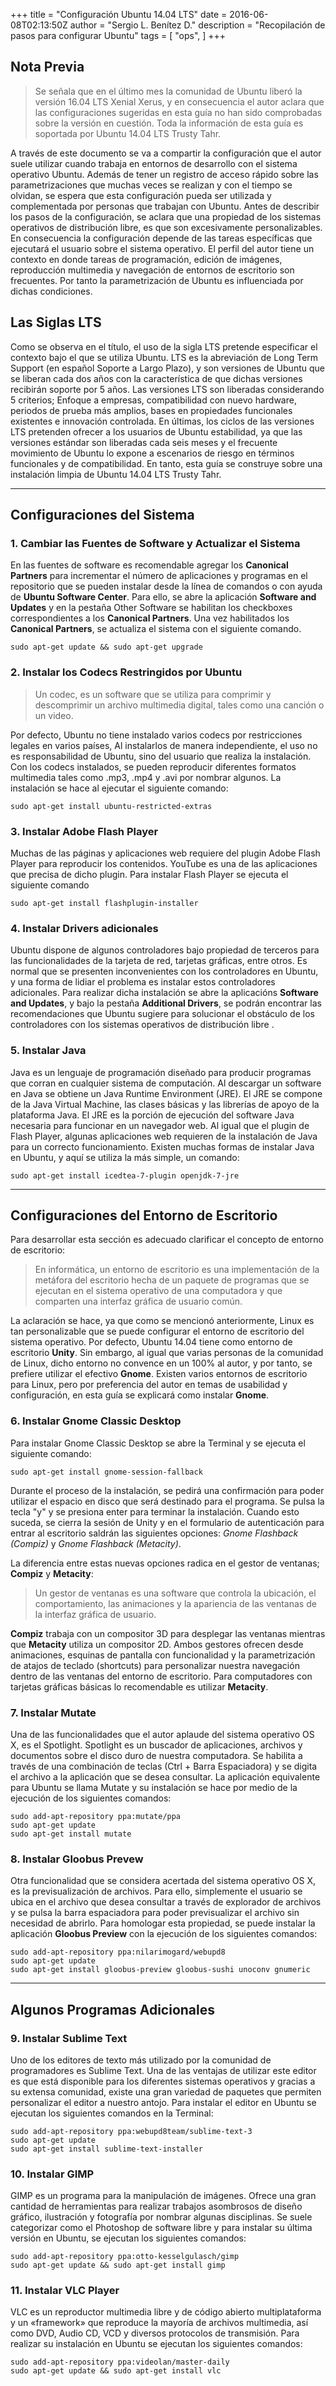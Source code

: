 +++
title = "Configuración Ubuntu 14.04 LTS"
date = 2016-06-08T02:13:50Z
author = "Sergio L. Benítez D."
description = "Recopilación de pasos para configurar Ubuntu"
tags = [
    "ops",
]
+++

## Nota Previa

> Se señala que en el último mes la comunidad de Ubuntu liberó la versión 16.04 LTS Xenial Xerus, y en consecuencia el autor aclara que las configuraciones sugeridas en esta guía no han sido comprobadas sobre la versión en cuestión. Toda la información de esta guía es soportada por Ubuntu 14.04 LTS Trusty Tahr.

A través de este documento se va a compartir la configuración que el autor suele utilizar cuando trabaja en entornos de desarrollo con el sistema operativo Ubuntu. Además de tener un registro de acceso rápido sobre las parametrizaciones que muchas veces se realizan y con el tiempo se olvidan, se espera que esta configuración pueda ser utilizada y complementada por personas que trabajan con Ubuntu. Antes de describir los pasos de la configuración, se aclara que una propiedad de los sistemas operativos de distribución libre, es que son excesivamente personalizables. En consecuencia la configuración depende de las tareas específicas que ejecutará el usuario sobre el sistema operativo. El perfil del autor tiene un contexto en donde tareas de programación, edición de imágenes, reproducción multimedia y navegación de entornos de escritorio son frecuentes. Por tanto la parametrización de Ubuntu es influenciada por dichas condiciones.

## Las Siglas LTS

Como se observa en el título, el uso de la sigla LTS pretende especificar el contexto bajo el que se utiliza Ubuntu. LTS es la abreviación de Long Term Support (en español Soporte a Largo Plazo), y son versiones de Ubuntu que se liberan cada dos años con la característica de que dichas versiones recibirán soporte por 5 años. Las versiones LTS son liberadas considerando 5 criterios; Enfoque a empresas, compatibilidad con nuevo hardware, periodos de prueba más amplios, bases en propiedades funcionales existentes e innovación controlada. En últimas, los ciclos de las versiones LTS pretenden ofrecer a los usuarios de Ubuntu estabilidad, ya que las versiones estándar son liberadas cada seis meses y el frecuente movimiento de Ubuntu lo expone a escenarios de riesgo en términos funcionales y de compatibilidad. En tanto, esta guía se construye sobre una instalación limpia de Ubuntu 14.04 LTS Trusty Tahr.

* * *

## Configuraciones del Sistema

### 1. Cambiar las Fuentes de Software y Actualizar el Sistema

En las fuentes de software es recomendable agregar los __Canonical Partners__ para incrementar el número de aplicaciones y programas en el repositorio que se pueden instalar desde la línea de comandos o con ayuda de __Ubuntu Software Center__. Para ello, se abre la aplicación __Software and Updates__ y en la pestaña Other Software se habilitan los checkboxes correspondientes a los __Canonical Partners__. Una vez habilitados los __Canonical Partners__, se actualiza el sistema con el siguiente comando.

    sudo apt-get update && sudo apt-get upgrade

### 2. Instalar los Codecs Restringidos por Ubuntu

> Un codec, es un software que se utiliza para comprimir y descomprimir un archivo multimedia digital, tales como una canción o un video.

Por defecto, Ubuntu no tiene instalado varios codecs por restricciones legales en varios países, Al instalarlos de manera independiente, el uso no es responsabilidad de Ubuntu, sino del usuario que realiza la instalación. Con los codecs instalados, se pueden reproducir diferentes formatos multimedia tales como .mp3, .mp4 y .avi por nombrar algunos. La instalación se hace al ejecutar el siguiente comando:

    sudo apt-get install ubuntu-restricted-extras

### 3. Instalar Adobe Flash Player

Muchas de las páginas y aplicaciones web requiere del plugin Adobe Flash Player para reproducir los contenidos. YouTube es una de las aplicaciones que precisa de dicho plugin. Para instalar Flash Player se ejecuta el siguiente comando

    sudo apt-get install flashplugin-installer

### 4. Instalar Drivers adicionales

Ubuntu dispone de algunos controladores bajo propiedad de terceros para las funcionalidades de la tarjeta de red, tarjetas gráficas, entre otros. Es normal que se presenten inconvenientes con los controladores en Ubuntu, y una forma de lidiar el problema es instalar estos controladores adicionales. Para realizar dicha instalación se abre la aplicacións __Software and Updates__, y bajo la pestaña __Additional Drivers__, se podrán encontrar las recomendaciones que Ubuntu sugiere para solucionar el obstáculo de los controladores con los sistemas operativos de distribución libre .

### 5. Instalar Java

Java es un lenguaje de programación diseñado para producir programas que corran en cualquier sistema de computación. Al descargar un software en Java se obtiene un Java Runtime Environment (JRE). El JRE se compone de la Java Virtual Machine, las clases básicas y las librerías de apoyo de la plataforma Java. El JRE es la porción de ejecución del software Java necesaria para funcionar en un navegador web. Al igual que el plugin de Flash Player, algunas aplicaciones web requieren de la instalación de Java para un correcto funcionamiento. Existen muchas formas de instalar Java en Ubuntu, y aquí se utiliza la más simple, un comando:

    sudo apt-get install icedtea-7-plugin openjdk-7-jre

* * *

## Configuraciones del Entorno de Escritorio

Para desarrollar esta sección es adecuado clarificar el concepto de entorno de escritorio:

> En informática, un entorno de escritorio es una implementación de la metáfora del escritorio  hecha de un paquete de programas que se ejecutan en el sistema operativo de una computadora y que comparten una interfaz gráfica de usuario común.

La aclaración se hace, ya que como se mencionó anteriormente, Linux es tan personalizable que se puede configurar el entorno de escritorio del sistema operativo. Por defecto, Ubuntu 14.04 tiene como entorno de escritorio __Unity__. Sin embargo, al igual que varias personas de la comunidad de Linux, dicho entorno no convence en un 100% al autor, y por tanto, se prefiere utilizar el efectivo __Gnome__. Existen varios entornos de escritorio para Linux, pero por preferencia del autor en temas de usabilidad y configuración, en esta guía se explicará como instalar __Gnome__.

### 6. Instalar Gnome Classic Desktop

Para instalar Gnome Classic Desktop se abre la Terminal y se ejecuta el siguiente comando:

    sudo apt-get install gnome-session-fallback

Durante el proceso de la instalación, se pedirá una confirmación para poder utilizar el espacio en disco que será destinado para el programa. Se pulsa la tecla "y" y se presiona enter para terminar la instalación. Cuando esto suceda, se cierra la sesión de Unity y en el formulario de autenticación para entrar al escritorio saldrán las siguientes opciones: _Gnome Flashback (Compiz)_ y _Gnome Flashback (Metacity)_.

La diferencia entre estas nuevas opciones radica en el gestor de ventanas; __Compiz__ y __Metacity__:

> Un gestor de ventanas es una software que controla la ubicación, el comportamiento, las animaciones y la apariencia de las ventanas de la interfaz gráfica de usuario.

__Compiz__ trabaja con un compositor 3D para desplegar las ventanas mientras que __Metacity__ utiliza un compositor 2D. Ambos gestores ofrecen desde animaciones, esquinas de pantalla con funcionalidad y la parametrización de atajos de teclado (shortcuts) para personalizar nuestra navegación dentro de las ventanas del entorno de escritorio. Para computadores con tarjetas gráficas básicas lo recomendable es utilizar __Metacity__.

### 7. Instalar Mutate

Una de las funcionalidades que el autor aplaude del sistema operativo OS X, es el Spotlight. Spotlight es un buscador  de aplicaciones, archivos y documentos sobre el disco duro de nuestra computadora. Se habilita  a través de una combinación de teclas (Ctrl + Barra Espaciadora) y se digita el archivo a la aplicación que se desea consultar. La aplicación equivalente para Ubuntu se llama Mutate y su instalación se hace por medio de la ejecución de los siguientes comandos:

    sudo add-apt-repository ppa:mutate/ppa
    sudo apt-get update
    sudo apt-get install mutate

### 8. Instalar Gloobus Prevew

Otra funcionalidad que se considera acertada del sistema operativo OS X, es la previsualización de archivos. Para ello, simplemente el usuario se ubica en el archivo que desea consultar a través de explorador de archivos y se pulsa la barra espaciadora para poder previsualizar el archivo sin necesidad de abrirlo. Para homologar esta propiedad, se puede instalar la aplicación __Gloobus Preview__ con la ejecución de los siguientes comandos:

    sudo add-apt-repository ppa:nilarimogard/webupd8
    sudo apt-get update
    sudo apt-get install gloobus-preview gloobus-sushi unoconv gnumeric

* * *

## Algunos Programas Adicionales

### 9. Instalar Sublime Text

Uno de los editores de texto más utilizado por la comunidad de programadores es Sublime Text. Una de las ventajas de utilizar este editor es que está disponible para los diferentes sistemas operativos y gracias a su extensa comunidad, existe una gran variedad de paquetes que permiten personalizar el editor a nuestro antojo. Para instalar el editor en Ubuntu se ejecutan los siguientes comandos en la Terminal:

    sudo add-apt-repository ppa:webupd8team/sublime-text-3
    sudo apt-get update
    sudo apt-get install sublime-text-installer

### 10. Instalar GIMP

GIMP es un programa para la manipulación de imágenes. Ofrece una gran cantidad de herramientas para realizar trabajos asombrosos de diseño gráfico, ilustración y fotografía por nombrar algunas disciplinas. Se suele categorizar como el Photoshop de software libre y para instalar su última versión en Ubuntu, se ejecutan los siguientes comandos:

    sudo add-apt-repository ppa:otto-kesselgulasch/gimp
    sudo apt-get update && sudo apt-get install gimp

### 11. Instalar VLC Player

VLC es un reproductor multimedia libre y de código abierto multiplataforma y un «framework» que reproduce la mayoría de archivos multimedia, así como DVD, Audio CD, VCD y diversos protocolos de transmisión. Para realizar su instalación en Ubuntu se ejecutan los siguientes comandos:

    sudo add-apt-repository ppa:videolan/master-daily
    sudo apt-get update && sudo apt-get install vlc
